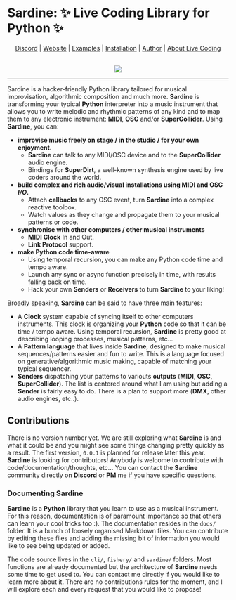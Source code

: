 # **Sardine**: ✨ Live Coding Library for Python ✨

<p align="center">
  <a href="https://discord.gg/aPgV7mSFZh">Discord</a> |
  <a href="https://sardine.raphaelforment.fr/">Website</a> |
  <a href="https://sardine.raphaelforment.fr/sardinopedia">Examples</a> |
  <a href="https://sardine.raphaelforment.fr/installation">Installation</a> |
  <a href="https://raphaelforment.fr/">Author</a>  |
  <a href="https://toplap.org/">About Live Coding</a>
  <br><br>
  <p align='center'>
  <a href="https://github.com/bubobubobubobubo/sardine/graphs/contributors">
  <img src="https://contrib.rocks/image?repo=bubobubobubobubo/sardine" />
  </a>
</p>

</p>

-----------

Sardine is a hacker-friendly Python library tailored for musical improvisation, algorithmic composition and much more. **Sardine** is transforming your typical **Python** interpreter into a music instrument that allows you to write melodic and rhythmic patterns of any kind and to map them to any electronic instrument: **MIDI**, **OSC** and/or **SuperCollider**. Using **Sardine**, you can:
- **improvise music freely on stage / in the studio / for your own enjoyment.**
    * **Sardine** can talk to any MIDI/OSC device and to the **SuperCollider** audio engine.
    * Bindings for **SuperDirt**, a well-known synthesis engine used by live coders around the world.
- **build complex and rich audio/visual installations using **MIDI** and **OSC** *I/O*.**
    * Attach **callbacks** to any OSC event, turn **Sardine** into a complex reactive toolbox.
    * Watch values as they change and propagate them to your musical patterns or code.
- **synchronise with other computers / other musical instruments**
    * **MIDI Clock** In and Out.
    * **Link Protocol** support.
- **make Python code time-aware**
    * Using temporal recursion, you can make any Python code time and tempo aware.
    * Launch any sync or async function precisely in time, with results falling back on time.
    * Hack your own **Senders** or **Receivers** to turn **Sardine** to your liking!

Broadly speaking, **Sardine** can be said to have three main features: 

* A **Clock** system capable of syncing itself to other computers instruments. This clock is organizing your **Python** code so that it can be time / tempo aware. Using temporal recursion, **Sardine** is pretty good at describing looping processes, musical patterns, etc... 
* A **Pattern language** that lives inside **Sardine**, designed to make musical sequences/patterns easier and fun to write. This is a language focused on generative/algorithmic music making, capable of matching your typical sequencer.
* **Senders** dispatching your patterns to variouts **outputs** (**MIDI**, **OSC**, **SuperCollider**). The list is centered around what I am using but adding a **Sender** is fairly easy to do. There is a plan to support more (**DMX**, other audio engines, etc..). 

## Contributions

There is no version number yet. We are still exploring what **Sardine** is and what it could be and you might see some things changing pretty quickly as a result. The first version, `0.0.1` is planned for release later this year. **Sardine** is looking for contributors! Anybody is welcome to contribute with code/documentation/thoughts, etc... You can contact the **Sardine** community directly on **Discord** or **PM** me if you have specific questions.

### Documenting Sardine

**Sardine** is a **Python** library that you learn to use as a musical instrument. For this reason, documentation is of paramount importance so that others can learn your cool tricks too :). The documentation resides in the `docs/` folder. It is a bunch of loosely organised Markdown files. You can contribute by editing these files and adding the missing bit of information you would like to see being updated or added.

The code source lives in the `cli/`, `fishery/` and `sardine/` folders. Most functions are already documented but the architecture of **Sardine** needs some time to get used to. You can contact me directly if you would like to learn more about it. There are no contributions rules for the moment, and I will explore each and every request that you would like to propose!

